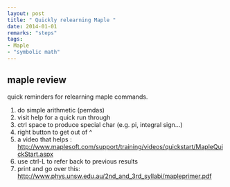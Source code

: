 ```yaml
---
layout: post
title: " Quickly relearning Maple "
date: 2014-01-01	
remarks: "steps"
tags: 
- Maple
- "symbolic math"
---
```


## maple review
quick reminders for relearning maple commands.

1. do simple arithmetic (pemdas)
2. visit   help    for a quick run through
3.  ctrl space  to  produce special char  (e.g. pi, integral sign...)
4. right button to get out of  ^ 
5. a video that helps :   http://www.maplesoft.com/support/training/videos/quickstart/MapleQuickStart.aspx
6. use ctrl-L  to refer back to previous results
7. print and go over this:    http://www.phys.unsw.edu.au/2nd_and_3rd_syllabi/mapleprimer.pdf